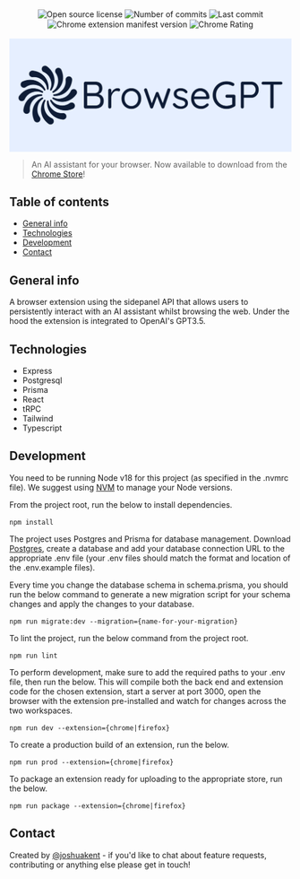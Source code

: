 <div align="center">
    <img alt="Open source license" src="https://img.shields.io/github/license/joshkent94/browsegpt?label=Open+Source+License" align="center">
    <img alt="Number of commits" src="https://img.shields.io/github/commit-activity/t/joshkent94/browsegpt/main?label=Commits" align="center">
    <img alt="Last commit" src="https://img.shields.io/github/last-commit/joshkent94/browsegpt/main?label=Last Commit" align="center">
    <div align="center">
        <img alt="Chrome extension manifest version" src="https://img.shields.io/github/manifest-json/v/joshkent94/browsegpt?filename=extension/chrome/manifest.json&label=Chrome+Version" align="center">
        <img alt="Chrome Rating" src="https://img.shields.io/chrome-web-store/rating/ijdehllahgkhhcoffcohgmbebcchdknb?label=Chrome+Rating" align="center">
    </div>
</div>

<br>

<img alt="Logo" src="./extension/shared/public/logo.png" align="center">

<br>

> An AI assistant for your browser. Now available to download from the [Chrome Store](https://chrome.google.com/webstore/detail/browsegpt/ijdehllahgkhhcoffcohgmbebcchdknb)!

## Table of contents

-   [General info](#general-info)
-   [Technologies](#technologies)
-   [Development](#development)
-   [Contact](#contact)

## General info

A browser extension using the sidepanel API that allows users to persistently interact with an AI assistant whilst browsing the web. Under the hood the extension is integrated to OpenAI's GPT3.5.

## Technologies

-   Express
-   Postgresql
-   Prisma
-   React
-   tRPC
-   Tailwind
-   Typescript

## Development

You need to be running Node v18 for this project (as specified in the .nvmrc file). We suggest using [NVM](https://github.com/nvm-sh/nvm) to manage your Node versions.

From the project root, run the below to install dependencies.

```
npm install
```

The project uses Postgres and Prisma for database management. Download [Postgres](https://www.postgresql.org/download/), create a database and add your database connection URL to the appropriate .env file (your .env files should match the format and location of the .env.example files).

Every time you change the database schema in schema.prisma, you should run the below command to generate a new migration script for your schema changes and apply the changes to your database.

```
npm run migrate:dev --migration={name-for-your-migration}
```

To lint the project, run the below command from the project root.

```
npm run lint
```

To perform development, make sure to add the required paths to your .env file, then run the below. This will compile both the back end and extension code for the chosen extension, start a server at port 3000, open the browser with the extension pre-installed and watch for changes across the two workspaces.

```
npm run dev --extension={chrome|firefox}
```

To create a production build of an extension, run the below.

```
npm run prod --extension={chrome|firefox}
```

To package an extension ready for uploading to the appropriate store, run the below.

```
npm run package --extension={chrome|firefox}
```

## Contact

Created by [@joshuakent](mailto:josh.kent94@yahoo.co.uk) - if you'd like to chat about feature requests, contributing or anything else please get in touch!